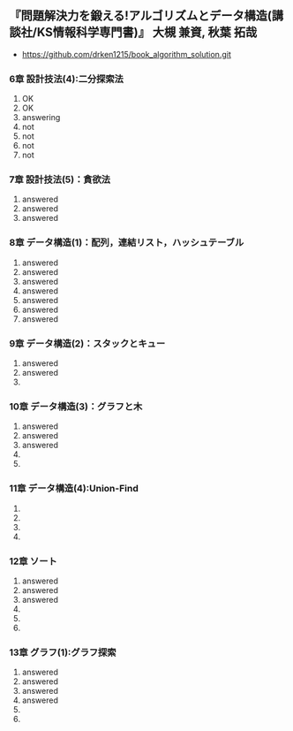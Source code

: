 ## 『問題解決力を鍛える!アルゴリズムとデータ構造(講談社/KS情報科学専門書)』 大槻 兼資, 秋葉 拓哉
 - https://github.com/drken1215/book_algorithm_solution.git

### 6章 設計技法(4):二分探索法
1. OK
2. OK
3. answering
4. not
5. not
6. not
7. not

### 7章 設計技法(5)：貪欲法
1. answered
2. answered
3. answered

### 8章 データ構造(1)：配列，連結リスト，ハッシュテーブル
1. answered
2. answered
3. answered
4. answered
5. answered
6. answered
7. answered

### 9章 データ構造(2)：スタックとキュー
1. answered
2. answered
3.

### 10章 データ構造(3)：グラフと木
1. answered
2. answered
3. answered
4.
5.

### 11章 データ構造(4):Union-Find
1.
2.
3.
4.

### 12章 ソート
1. answered
2. answered
3. answered
4.
5.
6.

### 13章 グラフ(1):グラフ探索
1. answered
2. answered
3. answered
4. answered
5.
6.
